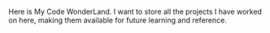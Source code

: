 Here is My Code WonderLand. I want to store all the projects I have worked on here, making them available for future learning and reference.

